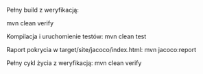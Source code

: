 Pełny build z weryfikacją:

mvn clean verify


Kompilacja i uruchomienie testów:
mvn clean test   

Raport pokrycia w target/site/jacoco/index.html: 
mvn jacoco:report          

Pełny cykl życia z weryfikacją: 
mvn clean verify           